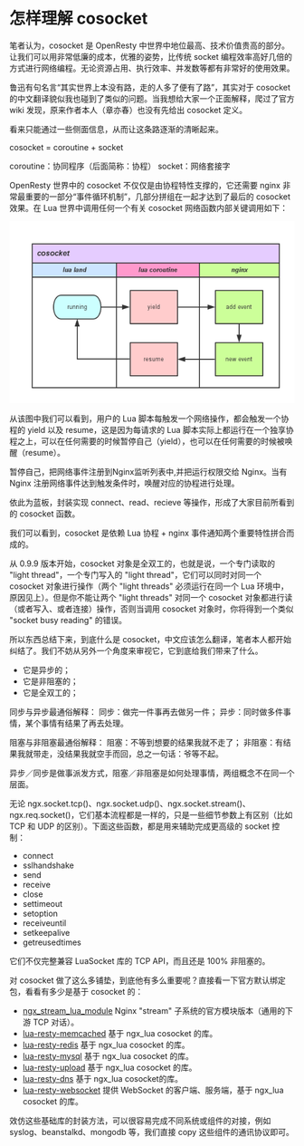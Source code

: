 # 怎样理解 cosocket

笔者认为，cosocket 是 OpenResty 中世界中地位最高、技术价值贵高的部分。让我们可以用非常低廉的成本，优雅的姿势，比传统 socket 编程效率高好几倍的方式进行网络编程。无论资源占用、执行效率、并发数等都有非常好的使用效果。

鲁迅有句名言“其实世界上本没有路，走的人多了便有了路”，其实对于 cosocket 的中文翻译貌似我也碰到了类似的问题。当我想给大家一个正面解释，爬过了官方 wiki 发现，原来作者本人（章亦春）也没有先给出 cosocket 定义。

看来只能通过一些侧面信息，从而让这条路逐渐的清晰起来。

cosocket = coroutine + socket

coroutine：协同程序（后面简称：协程）
socket：网络套接字

OpenResty 世界中的 cosocket 不仅仅是由协程特性支撑的，它还需要 nginx 非常最重要的一部分“事件循环机制”，几部分拼组在一起才达到了最后的 cosocket 效果。在 Lua 世界中调用任何一个有关 cosocket 网络函数内部关键调用如下：

![](../images/cosocket_internal.png)

从该图中我们可以看到，用户的 Lua 脚本每触发一个网络操作，都会触发一个协程的 yield 以及 resume，这是因为每请求的 Lua 脚本实际上都运行在一个独享协程之上，可以在任何需要的时候暂停自己（yield），也可以在任何需要的时候被唤醒（resume）。

暂停自己，把网络事件注册到Nginx监听列表中,并把运行权限交给 Nginx。当有 Nginx 注册网络事件达到触发条件时，唤醒对应的协程进行处理。

依此为蓝板，封装实现 connect、read、recieve 等操作，形成了大家目前所看到的 cosocket 函数。

我们可以看到，cosocket 是依赖 Lua 协程 + nginx 事件通知两个重要特性拼合而成的。

从 0.9.9 版本开始，cosocket 对象是全双工的，也就是说，一个专门读取的 "light thread"，一个专门写入的 "light thread"，它们可以同时对同一个 cosocket 对象进行操作（两个 "light threads" 必须运行在同一个 Lua 环境中，原因见上）。但是你不能让两个 "light threads" 对同一个 cosocket 对象都进行读（或者写入、或者连接）操作，否则当调用 cosocket 对象时，你将得到一个类似 "socket busy reading" 的错误。

所以东西总结下来，到底什么是 cosocket，中文应该怎么翻译，笔者本人都开始纠结了。我们不妨从另外一个角度来审视它，它到底给我们带来了什么。

* 它是异步的；
* 它是非阻塞的；
* 它是全双工的；

同步与异步最通俗解释：
同步：做完一件事再去做另一件；
异步：同时做多件事情，某个事情有结果了再去处理。

阻塞与非阻塞最通俗解释：
阻塞：不等到想要的结果我就不走了；
非阻塞：有结果我就带走，没结果我就空手而回，总之一句话：爷等不起。

异步／同步是做事派发方式，阻塞／非阻塞是如何处理事情，两组概念不在同一个层面。

无论 ngx.socket.tcp()、ngx.socket.udp()、ngx.socket.stream()、ngx.req.socket()，它们基本流程都是一样的，只是一些细节参数上有区别（比如 TCP 和 UDP 的区别）。下面这些函数，都是用来辅助完成更高级的 socket 控制：

* connect
* sslhandshake
* send
* receive
* close
* settimeout
* setoption
* receiveuntil
* setkeepalive
* getreusedtimes

它们不仅完整兼容 LuaSocket 库的 TCP API，而且还是 100% 非阻塞的。

对 cosocket 做了这么多铺垫，到底他有多么重要呢？直接看一下官方默认绑定包，看看有多少是基于 cosocket 的：

* [ngx_stream_lua_module](https://github.com/openresty/stream-lua-nginx-module#readme) Nginx "stream" 子系统的官方模块版本（通用的下游 TCP 对话）。
* [lua-resty-memcached](https://github.com/openresty/lua-resty-memcached) 基于 ngx_lua cosocket 的库。
* [lua-resty-redis](https://github.com/openresty/lua-resty-redis) 基于 ngx_lua cosocket 的库。
* [lua-resty-mysql](https://github.com/openresty/lua-resty-mysql) 基于 ngx_lua cosocket 的库。
* [lua-resty-upload](https://github.com/openresty/lua-resty-upload) 基于 ngx_lua cosocket 的库。
* [lua-resty-dns](https://github.com/openresty/lua-resty-dns) 基于 ngx_lua cosocket的库。
* [lua-resty-websocket](https://github.com/openresty/lua-resty-websocket) 提供 WebSocket 的客户端、服务端，基于 ngx_lua cosocket 的库。

效仿这些基础库的封装方法，可以很容易完成不同系统或组件的对接，例如 syslog、beanstalkd、mongodb 等，我们直接 copy 这些组件的通讯协议即可。


